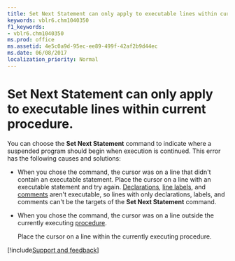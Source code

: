 ```yaml
---
title: Set Next Statement can only apply to executable lines within current procedure.
keywords: vblr6.chm1040350
f1_keywords:
- vblr6.chm1040350
ms.prod: office
ms.assetid: 4e5c0a9d-95ec-ee89-499f-42af2b9d44ec
ms.date: 06/08/2017
localization_priority: Normal
---
```



# Set Next Statement can only apply to executable lines within current procedure.

You can choose the  **Set Next Statement** command to indicate where a suspended program should begin when execution is continued. This error has the following causes and solutions:



- When you chose the command, the cursor was on a line that didn't contain an executable statement. Place the cursor on a line with an executable statement and try again. [Declarations](../../Glossary/vbe-glossary.md#declaration), [line labels](../../Glossary/vbe-glossary.md#line-label), and [comments](../../Glossary/vbe-glossary.md#comment) aren't executable, so lines with only declarations, labels, and comments can't be the targets of the **Set Next Statement** command.
    
- When you chose the command, the cursor was on a line outside the currently executing [procedure](../../Glossary/vbe-glossary.md#procedure).
    
    Place the cursor on a line within the currently executing procedure.

[!include[Support and feedback](~/includes/feedback-boilerplate.md)]
